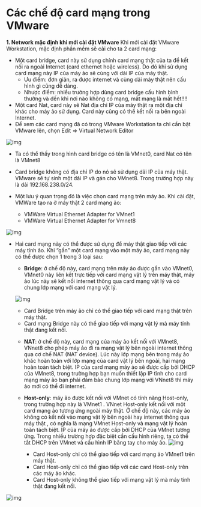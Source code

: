 # Các chế độ card mạng trong VMware

**1. Network mặc định khi mới cài đặt VMware**
 Khi mới cài đặt VMware Workstation, mặc định phần mềm sẽ cài cho ta 2 card mạng:
- Một card bridge, card này sử dụng chính card mạng thật của ta để kết nối ra ngoài Internet (card ethernet hoặc wireless). Do đó khi sử dụng card mạng này IP của máy ảo sẽ cùng với dải IP của máy thật.
  - Ưu điểm: đơn giản, ra được internet và cùng dải máy thật nên cấu hình gì cũng dễ dàng.
  - Nhược điểm: nhiều trường hợp dùng card bridge cấu hình bình thường và đến khi nơi nào không có mạng, mất mạng là mất hết!!!!
- Một card Nat, card này sẽ Nat địa chỉ IP của máy thật ra một địa chỉ khác cho máy ảo sử dụng. Card này cũng có thể kết nối ra bên ngoài Internet.
- Để xem các card mạng đã có trong VMware Workstation ta chỉ cần bật VMware lên, chọn Edit => Virtual Network Editor

![img](https://camo.githubusercontent.com/685edb82d7771ab1f538102d5af1efb621c9e849/687474703a2f2f692e696d6775722e636f6d2f48513643334e702e706e67)

- Ta có thể thấy trong hình card bridge có tên là VMnet0, card Nat có tên là VMnet8
- Card bridge không có địa chỉ IP do nó sẽ sử dụng dải IP của máy thật. VMware sẽ tự sinh một dải IP và gán cho VMnet8. Trong trường hợp này là dải 192.168.238.0/24.
- Một lưu ý quan trọng đó là việc chọn card mạng trên máy ảo. Khi cài đặt,  VMWare tạo ra ở máy thật 2 card mạng ảo:

  - VMWare Virtual Ethernet Adapter for VMnet1
  - VMWare Virtual Ethernet Adapter for Vmnet8

![img](https://psglee.files.wordpress.com/2015/07/dffdffd.png?w=611)

- Hai card mạng này có thể được sử dụng để máy thật giao tiếp với các máy tính ảo. Khi “gắn” một card mạng vào một máy ảo, card mạng này có thể được chọn 1 trong 3 loại sau:

  - **Bridge**: ở chế độ này, card mạng trên máy ảo được gắn vào VMnet0, VMnet0 này liên kết trực tiếp với card mạng vật lý trên máy thật, máy ảo lúc này sẽ kết nối internet thông qua card mạng vật lý và có chung lớp mạng với card mạng vật lý.
  
  ![img](https://public.sn2.livefilestore.com/y2pt0QnN_xQOE_pgIJRAxtK5EM-sTUw3tPhgNsDZSts-Qh6fZ0W_qxt6WIiUui_jP8QpGgV0aatQfIFo39L_MjwKRk2v0XHixtbEMALXPlrISQ/briged.png?psid=1)
  
    + Card Bridge trên máy ảo chỉ có thể giao tiếp với card mạng thật trên máy thật.
    + Card mạng Bridge này có thể giao tiếp với mạng vật lý mà máy tính thật đang kết nối. 
     
  - **NAT**: ở chế độ này, card mạng của máy ảo kết nối với VMnet8, VNnet8 cho phép máy ảo đi ra mạng vật lý bên ngoài internet thông qua cơ chế NAT (NAT device). Lúc này lớp mạng bên trong máy ảo khác hoàn toàn với lớp mạng của card vật lý bên ngoài, hai mạng hoàn toàn tách biệt. IP của card mạng máy ảo sẽ được cấp bởi DHCP của VMnet8, trong trường hợp bạn muốn thiết lập IP tĩnh cho card mạng máy ảo bạn phải đảm bảo chung lớp mạng với VNnet8 thì máy ảo mới có thể đi internet.
  
  - **Host-only**: máy ảo được kết nối với VMnet có tính năng Host-only, trong trường hợp này là VMnet1 . VNnet Host-only kết nối với một card mạng ảo tương ứng ngoài máy thật. Ở chế độ này,  các máy ảo không có kết nối vào mạng vật lý bên ngoài hay internet thông qua máy thật , có nghĩa là mạng VMnet Host-only và mạng vật lý hoàn toàn tách biệt. IP của máy ảo được cấp bởi DHCP của VMnet tương ứng. Trong nhiều trường hợp đặc biệt cần cấu hình riêng, ta có thể tắt DHCP trên VMnet và cấu hình IP bằng tay cho máy ảo.
  ![img](https://public.sn2.livefilestore.com/y2pP5x5S-hctvRaGYnS19WRmpkhDnqGeWbKsqJrxMmcJgj4nplOWuXgZ6VmlYVVQJhr2O771zgIP0tH7WHIbdaCaAZKF_ms1PqKptl3ioj-COI/host-only.png?psid=1)

    - Card Host-only chỉ có thể giao tiếp với card mạng ảo VMnet1 trên máy thật.
    - Card Host-only chỉ có thể giao tiếp với các card Host-only trên các máy ảo khác.
    - Card Host-only không thể giao tiếp với mạng vật lý mà máy tính thật đang kết nối.


![img](https://pbs.twimg.com/media/CSZpJyvUYAAeH6L.png)
